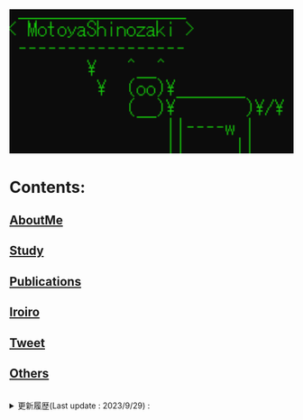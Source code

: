 <img src="./Top.png" width="600px">

# Contents:
## [AboutMe](./content/introduction/introduction.md)
## [Study](./content/study/study.md)
## [Publications](./content/publication/publication.md)
## [Iroiro](./content/iroiro/iroiro.md)
## [Tweet](./content/news/tweet.md)
## [Others](./content/others/others.md)
<br>

<details>
<summary>更新履歴(Last update : 2023/9/29) :</summary>
<pre>
2023/7/20  : "Others"を更新
2023/7/20  : "Publications (原著論文)"を更新
2023/3/31  : "Publications (原著論文)"を更新
2023/2/27  : "Publications (国際会議, 国内学会・研究会等)"、"AboutMe"を更新
2022/12/23  : "Publications (原著論文)"を更新
2022/4/29  : "Others (真空の物理)"を更新
2022/4/4  : "AboutMe"を更新
2022/3/15  : "Publications (国内学会・研究会等)"を更新
2021/10/26  : "Publications (国内学会・研究会等)"を更新
2021/10/26  : "Publications (国際会議)"を更新
2021/9/13  : "Publications (国内学会・研究会等),<br>              Study (半導体量子ドットの高周波反射測定法における読み出しノイズ評価) "を更新
2021/7/24  : "Publications (その他出版物等)"を更新
2021/6/18  : "Publications (その他出版物等)"を更新
2021/3/4  : "Publications (国際会議)"を更新
2021/2/19  : "Publications (原著論文)"を更新
2020/12/27  : "Study (微細MTJ素子におけるスピン波の端状態)"を更新
2020/11/18  : "Publications (原著論文)"を更新
2020/9/23  : "Publications (国内学会・研究会等)"を更新
2020/8/26 : "Iroiro (MTJ, MTJ素子の熱安定性)"を更新
2020/8/26 : "Others"を更新
2020/7/23 : "Iroiro (量子コンピューティングの基礎)"を更新
2020/7/5  : GitHub Pagesに移行
2020/4/10 : とりあえずアップ
</pre>
</details>